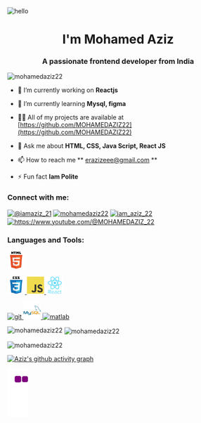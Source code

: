 <img align="center" alt="hello" src="https://www.google.com/url?sa=i&url=https%3A%2F%2Fgraphics-cafe.tumblr.com%2Fpost%2F683816019644579840&psig=AOvVaw0vz1YREf49u1gBP6PHGFyl&ust=1729028445706000&source=images&cd=vfe&opi=89978449&ved=0CBMQjRxqFwoTCNjuzofrjokDFQAAAAAdAAAAABAJ"/><h1 align="center"> I'm Mohamed Aziz </h1>
<h3 align="center">A passionate frontend developer from India</h3>


<p align="left"> <img src="https://komarev.com/ghpvc/?username=mohamedaziz22&label=Profile%20views&color=0e75b6&style=flat" alt="mohamedaziz22"/> </p>
<img align="right" alt="" height="400" src="https://i.pinimg.com/originals/09/c6/29/09c62903beeba336dc9da76eb5c9a107.gif" />

- 🔭 I’m currently working on **Reactjs**

- 🌱 I’m currently learning **Mysql, figma**

- 👨‍💻 All of my projects are available at [https://github.com/MOHAMEDAZIZ22](https://github.com/MOHAMEDAZIZ22)

- 💬 Ask me about **HTML, CSS, Java Script, React JS**

- 📫 How to reach me ** erazizeee@gmail.com **

- ⚡ Fun fact **Iam Polite**

<h3 align="left">Connect with me:</h3>
<p align="left">
<a href="https://twitter.com/@iamaziz_21" target="blank"><img align="center" src="https://raw.githubusercontent.com/rahuldkjain/github-profile-readme-generator/master/src/images/icons/Social/twitter.svg" alt="@iamaziz_21" height="30" width="40" /></a>
<a href="https://codesandbox.com/mohamedaziz22" target="blank"><img align="center" src="https://raw.githubusercontent.com/rahuldkjain/github-profile-readme-generator/master/src/images/icons/Social/codesandbox.svg" alt="mohamedaziz22" height="30" width="40" /></a>
<a href="https://instagram.com/iam_aziz_22" target="blank"><img align="center" src="https://raw.githubusercontent.com/rahuldkjain/github-profile-readme-generator/master/src/images/icons/Social/instagram.svg" alt="iam_aziz_22" height="30" width="40" /></a>
<a href="https://www.youtube.com/@MOHAMEDAZIZ_22/featured" target="blank"><img align="center" src="https://raw.githubusercontent.com/rahuldkjain/github-profile-readme-generator/master/src/images/icons/Social/youtube.svg" alt="https://www.youtube.com/@MOHAMEDAZIZ_22" height="30" width="40" /></a>
</p>

<h3 align="left">Languages and Tools:</h3>
<a href="https://www.w3.org/html/" target="_blank" rel="noreferrer"> <img src="https://raw.githubusercontent.com/devicons/devicon/master/icons/html5/html5-original-wordmark.svg" alt="html5" width="40" height="40"/> </a>  <p align="left"> <a href="https://www.w3schools.com/css/" target="_blank" rel="noreferrer"> <img src="https://raw.githubusercontent.com/devicons/devicon/master/icons/css3/css3-original-wordmark.svg" alt="css3" width="40" height="40"/> </a> <a href="https://developer.mozilla.org/en-US/docs/Web/JavaScript" target="_blank" rel="noreferrer"> <img src="https://raw.githubusercontent.com/devicons/devicon/master/icons/javascript/javascript-original.svg" alt="javascript" width="40" height="40"/> </a> <a href="https://reactjs.org/" target="_blank" rel="noreferrer"> <img src="https://raw.githubusercontent.com/devicons/devicon/master/icons/react/react-original-wordmark.svg" alt="react" width="40" height="40"/> </a> </p>


<a href="https://git-scm.com/" target="_blank" rel="noreferrer"> <img src="https://www.vectorlogo.zone/logos/git-scm/git-scm-icon.svg" alt="git" width="40" height="40"/> </a>  <a href="https://www.mysql.com/" target="_blank" rel="noreferrer"> <img src="https://raw.githubusercontent.com/devicons/devicon/master/icons/mysql/mysql-original-wordmark.svg" alt="mysql" width="40" height="40"/> </a>  <a href="https://www.mathworks.com/" target="_blank" rel="noreferrer"> <img src="https://upload.wikimedia.org/wikipedia/commons/2/21/Matlab_Logo.png" alt="matlab" width="40" height="40"/> </a>




<p><img align="left" src="https://github-readme-stats.vercel.app/api/top-langs?username=mohamedaziz22&show_icons=true&locale=en&layout=compact" alt="mohamedaziz22" /></p>

<p>&nbsp;<img align="center" src="https://github-readme-stats.vercel.app/api?username=mohamedaziz22&show_icons=true&locale=en" alt="mohamedaziz22" /></p>

<p><img align="center" src="https://github-readme-streak-stats.herokuapp.com/?user=mohamedaziz22&" alt="mohamedaziz22" /></p>


[![Aziz's github activity graph](https://activity-graph.herokuapp.com/graph?username=MOHAMEDAZIZ22&theme=merko)](https://github.com/MOHAMEDAZIZ22/github-readme-activity-graph)


![snake gif](https://github.com/MOHAMEDAZIZ22/MOHAMEDAZIZ22/blob/output/github-contribution-grid-snake.gif)

